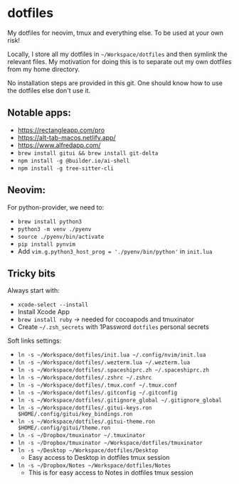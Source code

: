dotfiles
========

My dotfiles for neovim, tmux and everything else.
To be used at your own risk!

Locally, I store all my dotfiles in `~/Workspace/dotfiles` and then symlink the relevant files. 
My motivation for doing this is to separate out my own dotfiles from my home directory.

No installation steps are provided in this git.
One should know how to use the dotfiles else don't use it.

## Notable apps:
- https://rectangleapp.com/pro
- https://alt-tab-macos.netlify.app/ 
- https://www.alfredapp.com/
- `brew install gitui && brew install git-delta`
- `npm install -g @builder.io/ai-shell`
- `npm install -g tree-sitter-cli`

## Neovim:
For python-provider, we need to:
- `brew install python3`
- `python3 -m venv ./pyenv`
- `source ./pyenv/bin/activate`
- `pip install pynvim`
- Add `vim.g.python3_host_prog = './pyenv/bin/python'` in `init.lua`

## Tricky bits

Always start with:
- `xcode-select --install`
- Install Xcode App
- `brew install ruby` -> needed for cocoapods and tmuxinator
- Create `~/.zsh_secrets` with 1Password `dotfiles` personal secrets

Soft links settings:
- `ln -s ~/Workspace/dotfiles/init.lua ~/.config/nvim/init.lua`
- `ln -s ~/Workspace/dotfiles/.wezterm.lua ~/.wezterm.lua`
- `ln -s ~/Workspace/dotfiles/.spaceshiprc.zh ~/.spaceshiprc.zh`
- `ln -s ~/Workspace/dotfiles/.zshrc ~/.zshrc`
- `ln -s ~/Workspace/dotfiles/.tmux.conf ~/.tmux.conf`
- `ln -s ~/Workspace/dotfiles/.gitconfig ~/.gitconfig`
- `ln -s ~/Workspace/dotfiles/.gitignore_global ~/.gitignore_global`
- `ln -s ~/Workspace/dotfiles/.gitui-keys.ron $HOME/.config/gitui/key_bindings.ron`
- `ln -s ~/Workspace/dotfiles/.gitui-theme.ron $HOME/.config/gitui/theme.ron`
- `ln -s ~/Dropbox/tmuxinator ~/.tmuxinator`
- `ln -s ~/Dropbox/tmuxinator ~/Workspace/dotfiles/tmuxinator`
- `ln -s ~/Desktop ~/Workspace/dotfiles/Desktop`
  - Easy access to Desktop in dotfiles tmux session
- `ln -s ~/Dropbox/Notes ~/Workspace/dotfiles/Notes`
  - This is for easy access to Notes in dotfiles tmux session
